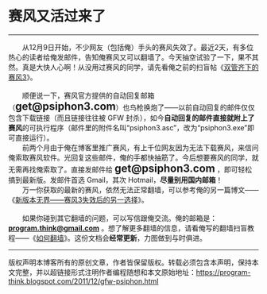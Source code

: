 # 赛风又活过来了 

-----

<div class="post-body entry-content">
　　从12月9日开始，不少网友（包括俺）手头的赛风失效了。最近2天，有多位热心的读者给俺发邮件，告知俺赛风又可以翻墙了。今天抽空试验了一下，果不其然。真是大快人心啊！从没用过赛风的同学，请先看俺之前的扫盲帖《<a href="../../2011/10/gfw-psiphon.md">双管齐下的赛风3</a>》。<a name="more"></a><br/>
<br/>
　　顺便说一下，赛风官方提供的自动回复邮箱（<span style="font-weight:bold;font-size:150%;">get@psiphon3.com</span>）也鸟枪换炮了——以前自动回复的邮件仅仅包含下载链接（而且链接往往被 GFW 封杀），如今<b>自动回复的邮件直接就附上了赛风</b>的可执行程序（邮件里的附件名叫“psiphon3.asc”，改为“psiphon3.exe”即可直接运行）。<br/>
　　前两个月由于俺在博客里推广赛风，有上千位网友因为无法下载赛风，来信问俺索取赛风软件。光回复这些邮件，俺的手都快抽筋了。今后想要赛风的同学，就无需再找俺索取了。直接发邮件给 <span style="font-weight:bold;font-size:150%;">get@psiphon3.com</span> ，即可轻松搞到最新版。发邮件首选 Gmail，其次 Hotmail，<b>尽量别用国内邮箱</b>！<br/>
　　万一你获取的最新的赛风，依然无法正常翻墙，可以参考俺的另一篇博文——《<a href="../../2011/12/gfw-wujie.md">新版本无界——赛风3失效后的另一选择</a>》。<br/>
<br/>
　　如果你碰到其它翻墙的问题，可以写信跟俺交流。俺的邮箱是：<b><a href="mailto:program.think@gmail.com">program.think@gmail.com</a></b> 。想了解更多翻墙的信息，请看俺写的翻墙扫盲教程——《<a href="../../2009/05/how-to-break-through-gfw.md">如何翻墙</a>》。这份文档会<b>经常更新</b>，力图做到与时俱进。
</div>


------------------------------------------------

版权声明本博客所有的原创文章，作者皆保留版权。转载必须包含本声明，保持本文完整，并以超链接形式注明作者编程随想和本文原始地址：https://program-think.blogspot.com/2011/12/gfw-psiphon.html
